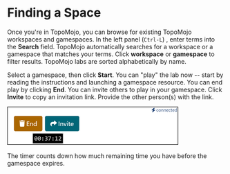 # Finding a Space

Once you're in TopoMojo, you can browse for existing TopoMojo workspaces and gamespaces. In the left panel (`Ctrl-L`) , enter terms into the **Search** field. TopoMojo automatically searches for a workspace or a gamespace that matches your terms. Click **workspace** or **gamespace** to filter results. TopoMojo labs are sorted alphabetically by name.

Select a gamespace, then click **Start**. You can "play" the lab now -- start by reading the instructions and launching a gamespace resource. You can end play by clicking **End**. You can invite others to play in your gamespace. Click **Invite** to copy an invitation link. Provide the other person(s) with the link.

![end and invite](img/end-invite-timer.png)

The timer counts down how much remaining time you have before the gamespace expires.
